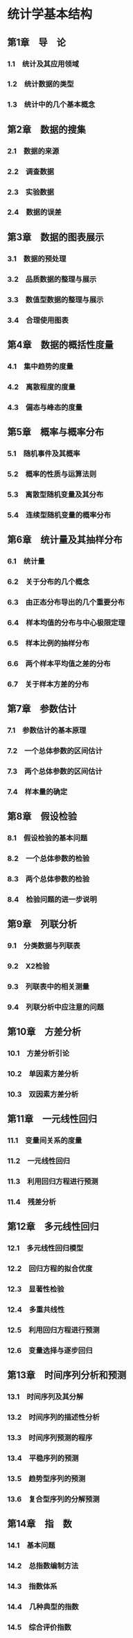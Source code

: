 # 统计学基本结构


## 第1章　导　论

### 1.1　统计及其应用领域

### 1.2　统计数据的类型

### 1.3　统计中的几个基本概念


## 第2章　数据的搜集

### 2.1　数据的来源

### 2.2　调查数据

### 2.3　实验数据

### 2.4　数据的误差


## 第3章　数据的图表展示

### 3.1　数据的预处理

### 3.2　品质数据的整理与展示

### 3.3　数值型数据的整理与展示

### 3.4　合理使用图表


## 第4章　数据的概括性度量

### 4.1　集中趋势的度量

### 4.2　离散程度的度量

### 4.3　偏态与峰态的度量


## 第5章　概率与概率分布

### 5.1　随机事件及其概率

### 5.2　概率的性质与运算法则

### 5.3　离散型随机变量及其分布

### 5.4　连续型随机变量的概率分布


## 第6章　统计量及其抽样分布

### 6.1　统计量

### 6.2　关于分布的几个概念

### 6.3　由正态分布导出的几个重要分布

### 6.4　样本均值的分布与中心极限定理

### 6.5　样本比例的抽样分布

### 6.6　两个样本平均值之差的分布

### 6.7　关于样本方差的分布


## 第7章　参数估计

### 7.1　参数估计的基本原理

### 7.2　一个总体参数的区间估计

### 7.3　两个总体参数的区间估计

### 7.4　样本量的确定


## 第8章　假设检验

### 8.1　假设检验的基本问题

### 8.2　一个总体参数的检验

### 8.3　两个总体参数的检验

### 8.4　检验问题的进一步说明


## 第9章　列联分析

### 9.1　分类数据与列联表

### 9.2　X2检验

### 9.3　列联表中的相关测量

### 9.4　列联分析中应注意的问题


## 第10章　方差分析

### 10.1　方差分析引论

### 10.2　单因素方差分析

### 10.3　双因素方差分析


## 第11章　一元线性回归

### 11.1　变量间关系的度量

### 11.2　一元线性回归

### 11.3　利用回归方程进行预测

### 11.4　残差分析


## 第12章　多元线性回归

### 12.1　多元线性回归模型

### 12.2　回归方程的拟合优度

### 12.3　显著性检验

### 12.4　多重共线性

### 12.5　利用回归方程进行预测

### 12.6　变量选择与逐步回归


## 第13章　时间序列分析和预测

### 13.1　时间序列及其分解

### 13.2　时间序列的描述性分析

### 13.3　时间序列预测的程序

### 13.4　平稳序列的预测

### 13.5　趋势型序列的预测

### 13.6　复合型序列的分解预测


## 第14章　指　数

### 14.1　基本问题

### 14.2　总指数编制方法

### 14.3　指数体系

### 14.4　几种典型的指数

### 14.5　综合评价指数